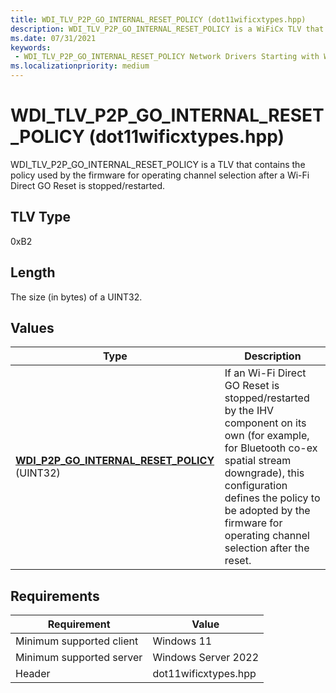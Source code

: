 ```yaml
---
title: WDI_TLV_P2P_GO_INTERNAL_RESET_POLICY (dot11wificxtypes.hpp)
description: WDI_TLV_P2P_GO_INTERNAL_RESET_POLICY is a WiFiCx TLV that contains the policy used by the firmware for operating channel selection after a Wi-Fi Direct GO Reset is stopped/restarted.
ms.date: 07/31/2021
keywords:
 - WDI_TLV_P2P_GO_INTERNAL_RESET_POLICY Network Drivers Starting with Windows Vista
ms.localizationpriority: medium
---
```


# WDI\_TLV\_P2P\_GO\_INTERNAL\_RESET\_POLICY (dot11wificxtypes.hpp)


WDI\_TLV\_P2P\_GO\_INTERNAL\_RESET\_POLICY is a TLV that contains the policy used by the firmware for operating channel selection after a Wi-Fi Direct GO Reset is stopped/restarted.

## TLV Type


0xB2

## Length


The size (in bytes) of a UINT32.

## Values


| Type                                                                                            | Description                                                                                                                                                                                                                                                        |
|-------------------------------------------------------------------------------------------------|--------------------------------------------------------------------------------------------------------------------------------------------------------------------------------------------------------------------------------------------------------------------|
| [**WDI\_P2P\_GO\_INTERNAL\_RESET\_POLICY**](/windows-hardware/drivers/ddi/dot11wificxtypes/ne-dot11wificxtypes-wdi_p2p_go_internal_reset_policy) (UINT32) | If an Wi-Fi Direct GO Reset is stopped/restarted by the IHV component on its own (for example, for Bluetooth co-ex spatial stream downgrade), this configuration defines the policy to be adopted by the firmware for operating channel selection after the reset. |

 

## Requirements

|Requirement|Value|
|--- |--- |
|Minimum supported client|Windows 11|
|Minimum supported server|Windows Server 2022|
|Header|dot11wificxtypes.hpp|

 

